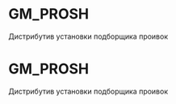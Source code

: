 # GM_PROSH
Дистрибутив установки подборщика проивок
# GM_PROSH
Дистрибутив установки подборщика проивок
